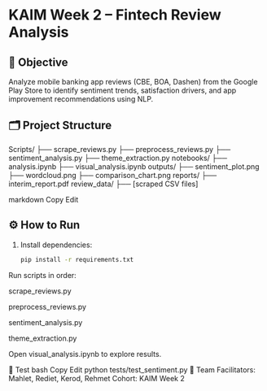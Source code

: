 # KAIM Week 2 – Fintech Review Analysis

## 📌 Objective
Analyze mobile banking app reviews (CBE, BOA, Dashen) from the Google Play Store to identify sentiment trends, satisfaction drivers, and app improvement recommendations using NLP.

## 🗂️ Project Structure
Scripts/
├── scrape_reviews.py
├── preprocess_reviews.py
├── sentiment_analysis.py
├── theme_extraction.py
notebooks/
├── analysis.ipynb
├── visual_analysis.ipynb
outputs/
├── sentiment_plot.png
├── wordcloud.png
├── comparison_chart.png
reports/
├── interim_report.pdf
review_data/
├── [scraped CSV files]

markdown
Copy
Edit

## ⚙️ How to Run
1. Install dependencies:  
   ```bash
   pip install -r requirements.txt
Run scripts in order:

scrape_reviews.py

preprocess_reviews.py

sentiment_analysis.py

theme_extraction.py

Open visual_analysis.ipynb to explore results.

🧪 Test
bash
Copy
Edit
python tests/test_sentiment.py
👥 Team
Facilitators: Mahlet, Rediet, Kerod, Rehmet
Cohort: KAIM Week 2